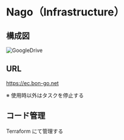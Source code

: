 # Nago（Infrastructure）

## 構成図

![GoogleDrive](https://drive.google.com/file/d/1lS1mgx9kLopvKIjY7De-8cyNBqQDm1Jt/view?usp=sharing)

## URL

https://ec.bon-go.net

※ 使用時以外はタスクを停止する

## コード管理

Terraform にて管理する